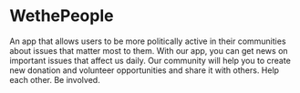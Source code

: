 # WethePeople
An app that allows users to be more politically active in their communities about issues that matter most to them.
With our app, you can get news on important issues that affect us daily. Our community will help you to create new donation and volunteer opportunities and share it with others. Help each other. Be involved.